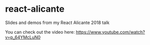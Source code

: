 # react-alicante
Slides and demos from my React Alicante 2018 talk

You can check out the video here: https://www.youtube.com/watch?v=p_64YMcLuN0
